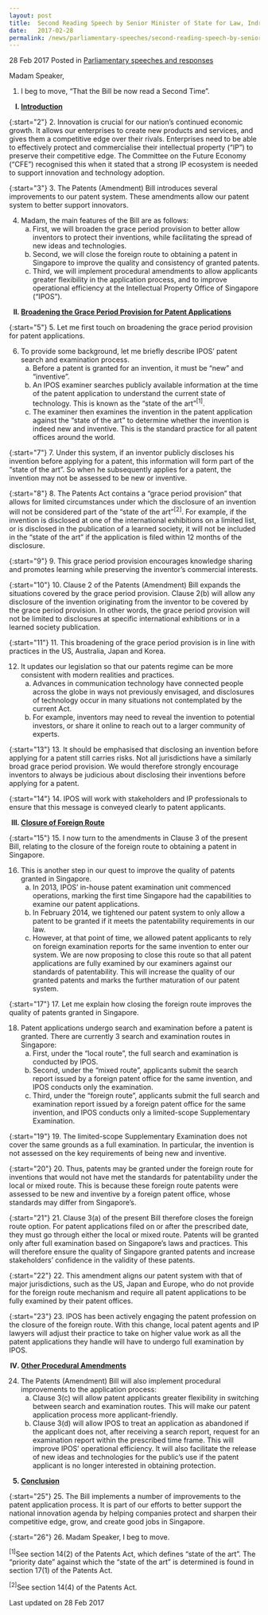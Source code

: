 ```yaml
---
layout: post
title:  Second Reading Speech by Senior Minister of State for Law, Indranee Rajah SC, on the Patents (Amendment) Bill
date:   2017-02-28
permalink: /news/parliamentary-speeches/second-reading-speech-by-senior-minister-of-state-for-law--indra4
---
```



28 Feb 2017 Posted in [Parliamentary speeches and responses](/news/parliamentary-speeches)

Madam Speaker,

1. I beg to move, “That the Bill be now read a Second Time”.

<ol style="list-style-type: upper-roman; font-weight:bold;">
<li><u>Introduction</u></li>
</ol>

{:start="2"}
2. Innovation is crucial for our nation’s continued economic growth. It allows our enterprises to create new products and services, and gives them a competitive edge over their rivals. Enterprises need to be able to effectively protect and commercialise their intellectual property (“IP”) to preserve their competitive edge. The Committee on the Future Economy (“CFE”) recognised this when it stated that a strong IP ecosystem is needed to support innovation and technology adoption.


{:start="3"}
3. The Patents (Amendment) Bill introduces several improvements to our patent system. These amendments allow our patent system to better support innovators.


<ol start="4">
<li>Madam, the main features of the Bill are as follows:

<ol style="list-style-type: lower-alpha">
<li>First, we will broaden the grace period provision to better allow inventors to protect their inventions, while facilitating the spread of new ideas and technologies.
</li>
<li>Second, we will close the foreign route to obtaining a patent in Singapore to improve the quality and consistency of granted patents.</li>
<li>Third, we will implement procedural amendments to allow applicants greater flexibility in the application process, and to improve operational efficiency at the Intellectual Property Office of Singapore (“IPOS”).

</li>
</ol>
</li>
</ol>


<ol start="2" style="list-style-type: upper-roman; font-weight:bold;">
<li><u>Broadening the Grace Period Provision for Patent Applications </u></li>
</ol>

{:start="5"}
5. Let me first touch on broadening the grace period provision for patent applications.


<ol start="6">
<li> To provide some background, let me briefly describe IPOS’ patent search and examination process.

<ol style="list-style-type: lower-alpha">
<li>Before a patent is granted for an invention, it must be “new” and “inventive”. </li>

<li>An IPOS examiner searches publicly available information at the time of the patent application to understand the current state of technology. This is known as the “state of the art”<sup>[1]</sup>. </li>

<li>The examiner then examines the invention in the patent application against the “state of the art” to determine whether the invention is indeed new and inventive. This is the standard practice for all patent offices around the world. </li>
</ol>

</li>
</ol>


{:start="7"}
7. Under this system, if an inventor publicly discloses his invention before applying for a patent, this information will form part of the “state of the art”. So when he subsequently applies for a patent, the invention may not be assessed to be new or inventive.

{:start="8"}
8. The Patents Act contains a “grace period provision” that allows for limited circumstances under which the disclosure of an invention will not be considered part of the “state of the art”<sup>[2]</sup>. For example, if the invention is disclosed at one of the international exhibitions on a limited list, or is disclosed in the publication of a learned society, it will not be included in the “state of the art” if the application is filed within 12 months of the disclosure.

{:start="9"}
9. This grace period provision encourages knowledge sharing and promotes learning while preserving the inventor’s commercial interests.

{:start="10"}
10. Clause 2 of the Patents (Amendment) Bill expands the situations covered by the grace period provision. Clause 2(b) will allow any disclosure of the invention originating from the inventor to be covered by the grace period provision. In other words, the grace period provision will not be limited to disclosures at specific international exhibitions or in a learned society publication.

{:start="11"}
11. This broadening of the grace period provision is in line with practices in the US, Australia, Japan and Korea.

<ol start="12">
<li>It updates our legislation so that our patents regime can be more consistent with modern realities and practices.

<ol style="list-style-type: lower-alpha">
<li>Advances in communication technology have connected people across the globe in ways not previously envisaged, and disclosures of technology occur in many situations not contemplated by the current Act.</li>
<li>For example, inventors may need to reveal the invention to potential investors, or share it online to reach out to a larger community of experts.</li>
</ol>

</li>
</ol>

{:start="13"}
13. It should be emphasised that disclosing an invention before applying for a patent still carries risks. Not all jurisdictions have a similarly broad grace period provision. We would therefore strongly encourage inventors to always be judicious about disclosing their inventions before applying for a patent.

{:start="14"}
14. IPOS will work with stakeholders and IP professionals to ensure that this message is conveyed clearly to patent applicants.

<ol start="3" style="list-style-type: upper-roman; font-weight: bold;">
<li><u>Closure of Foreign Route </u></li>
</ol>

{:start="15"}
15. I now turn to the amendments in Clause 3 of the present Bill, relating to the closure of the foreign route to obtaining a patent in Singapore.

<ol start="16">
<li>This is another step in our quest to improve the quality of patents granted in Singapore.

<ol style="list-style-type: lower-alpha">
<li>In 2013, IPOS’ in-house patent examination unit commenced operations, marking the first time Singapore had the capabilities to examine our patent applications.</li>
<li>In February 2014, we tightened our patent system to only allow a patent to be granted if it meets the patentability requirements in our law.</li>
<li> However, at that point of time, we allowed patent applicants to rely on foreign examination reports for the same invention to enter our system. We are now proposing to close this route so that all patent applications are fully examined by our examiners against our standards of patentability. This will increase the quality of our granted patents and marks the further maturation of our patent system.</li>
</ol>

</li>
</ol>

{:start="17"}
17. Let me explain how closing the foreign route improves the quality of patents granted in Singapore.

<ol start="18">
<li> Patent applications undergo search and examination before a patent is granted. There are currently 3 search and examination routes in Singapore:

<ol style="list-style-type: lower-alpha">
<li> First, under the “local route”, the full search and examination is conducted by IPOS.</li>
<li>Second, under the “mixed route”, applicants submit the search report issued by a foreign patent office for the same invention, and IPOS conducts only the examination.
</li>
<li>Third, under the “foreign route”, applicants submit the full search and examination report issued by a foreign patent office for the same invention, and IPOS conducts only a limited-scope Supplementary Examination.</li>
</ol>
</li>
</ol>

{:start="19"}
19. The limited-scope Supplementary Examination does not cover the same grounds as a full examination. In particular, the invention is not assessed on the key requirements of being new and inventive.

{:start="20"}
20. Thus, patents may be granted under the foreign route for inventions that would not have met the standards for patentability under the local or mixed route. This is because these foreign route patents were assessed to be new and inventive by a foreign patent office, whose standards may differ from Singapore’s.

{:start="21"}
21. Clause 3(a) of the present Bill therefore closes the foreign route option. For patent applications filed on or after the prescribed date, they must go through either the local or mixed route. Patents will be granted only after full examination based on Singapore’s laws and practices. This will therefore ensure the quality of Singapore granted patents and increase stakeholders’ confidence in the validity of these patents.

{:start="22"}
22. This amendment aligns our patent system with that of major jurisdictions, such as the US, Japan and Europe, who do not provide for the foreign route mechanism and require all patent applications to be fully examined by their patent offices.

{:start="23"}
23. IPOS has been actively engaging the patent profession on the closure of the foreign route. With this change, local patent agents and IP lawyers will adjust their practice to take on higher value work as all the patent applications they handle will have to undergo full examination by IPOS.


<ol start="4" style="list-style-type: upper-roman; font-weight: bold;">
<li><u>Other Procedural Amendments </u></li>
</ol>

<ol start="24">
<li>The Patents (Amendment) Bill will also implement procedural improvements to the application process:

<ol style="list-style-type: lower-alpha">
<li>Clause 3(c) will allow patent applicants greater flexibility in switching between search and examination routes. This will make our patent application process more applicant-friendly.</li>
<li> Clause 3(d) will allow IPOS to treat an application as abandoned if the applicant does not, after receiving a search report, request for an examination report within the prescribed time frame. This will improve IPOS’ operational efficiency. It will also facilitate the release of new ideas and technologies for the public’s use if the patent applicant is no longer interested in obtaining protection.</li>
</ol>
</li>
</ol>

<ol start="5" style="list-style-type: uppe-roman; font-weight:bold;">
<li><u>Conclusion</u></li>
</ol>

{:start="25"}
25. The Bill implements a number of improvements to the patent application process. It is part of our efforts to better support the national innovation agenda by helping companies protect and sharpen their competitive edge, grow, and create good jobs in Singapore.

{:start="26"}
26. Madam Speaker, I beg to move.

<sup>[1]</sup>See section 14(2) of the Patents Act, which defines “state of the art”. The “priority date” against which the “state of the art” is determined is found in section 17(1) of the Patents Act. 

<sup>[2]</sup>See section 14(4) of the Patents Act. 

<p class="right-side-updated">Last updated on 28 Feb 2017</p>
